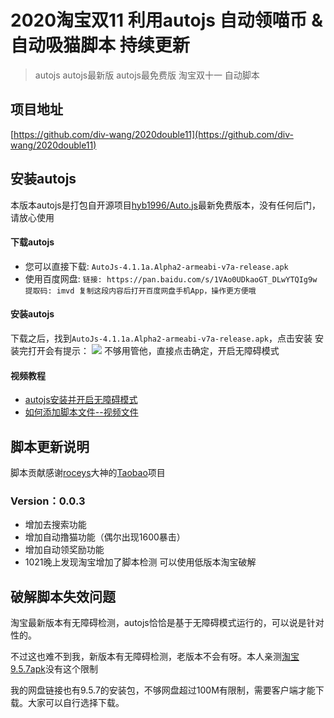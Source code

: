 # 2020淘宝双11 利用autojs 自动领喵币 & 自动吸猫脚本 持续更新

> autojs autojs最新版 autojs最免费版 淘宝双十一 自动脚本

## 项目地址
[https://github.com/div-wang/2020double11](https://github.com/div-wang/2020double11)

## 安装autojs
本版本autojs是打包自开源项目[hyb1996/Auto.js](https://github.com/hyb1996/Auto.js)最新免费版本，没有任何后门，请放心使用
#### 下载autojs
+ 您可以直接下载: `AutoJs-4.1.1a.Alpha2-armeabi-v7a-release.apk`
+ 使用百度网盘: `链接: https://pan.baidu.com/s/1VAo0UDkaoGT_DLwYTQIg9w 提取码: imvd 复制这段内容后打开百度网盘手机App，操作更方便哦`
#### 安装autojs

下载之后，找到`AutoJs-4.1.1a.Alpha2-armeabi-v7a-release.apk`，点击安装
安装完打开会有提示：
![](static/001.jpg)
不够用管他，直接点击确定，开启无障碍模式

#### 视频教程
+ [autojs安装并开启无障碍模式](https://www.bilibili.com/video/BV14Z4y1V7b3)
+ [如何添加脚本文件--视频文件](https://www.bilibili.com/video/BV1A54y1r7YA/)


## 脚本更新说明
脚本贡献感谢[roceys](https://github.com/roceys)大神的[Taobao](https://github.com/roceys/Taobao)项目

### Version：0.0.3
+ 增加去搜索功能
+ 增加自动撸猫功能（偶尔出现1600暴击）
+ 增加自动领奖励功能
+ 1021晚上发现淘宝增加了脚本检测 可以使用低版本淘宝破解

## 破解脚本失效问题
淘宝最新版本有无障碍检测，autojs恰恰是基于无障碍模式运行的，可以说是针对性的。

不过这也难不到我，新版本有无障碍检测，老版本不会有呀。本人亲测[淘宝9.5.7apk](https://os-android.liqucn.com/rj/13937-history-278.shtml)没有这个限制

我的网盘链接也有9.5.7的安装包，不够网盘超过100M有限制，需要客户端才能下载。大家可以自行选择下载。
